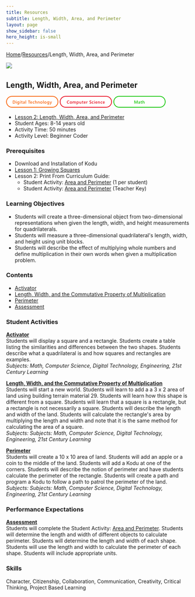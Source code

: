 ```yaml
---
title: Resources
subtitle: Length, Width, Area, and Perimeter
layout: page
show_sidebar: false
hero_height: is-small
---
```


[Home](..)/[Resources](.)/Length, Width, Area, and Perimeter

[![](https://www.kodugamelab.com/API/Thumbnail?world=SbwTS4YgKkaXS7LmKG67TQ==)](https://worlds.kodugamelab.com/world/SbwTS4YgKkaXS7LmKG67TQ==)

## Length, Width, Area, and Perimeter
![Digital Technology](dt.png) ![Computer Science](cs.png) ![Math](m.png)

* [Lesson 2: Length, Width, Area, and Perimeter](6_Kodu_Curriculum_Math_Module.pdf#page=19)
* Student Ages: 8-14 years old
* Activity Time: 50 minutes 
* Activity Level: Beginner Coder

### Prerequisites
* Download and Installation of Kodu
* [Lesson 1: Growing Squares](growing_squares)
* Lesson 2: Print From Curriculum Guide:  
  * Student Activity: [Area and Perimeter](6_Kodu_Curriculum_Math_Module.pdf#page=23) (1 per student)
  * Student Activity: [Area and Perimeter](6_Kodu_Curriculum_Math_Module.pdf#page=22) (Teacher Key) 

### Learning Objectives

* Students will create a three-dimensional object from two-dimensional representations when given the length, width, and height measurements for quadrilaterals.
* Students will measure a three-dimensional quadrilateral's length, width, and height using unit blocks.
* Students will describe the effect of multiplying whole numbers and define multiplication in their own words when given a multiplication problem.

### Contents
* [Activator](#activator)
* [Length, Width, and the Commutative Property of Multiplication](#length)
* [Perimeter](#perimeter)
* [Assessment](#assessment)

### Student Activities

<a name="activator"></a>
[**Activator**](6_Kodu_Curriculum_Math_Module.pdf#page=20)<br>
Students will display a square and a rectangle. Students create a table listing the similarities and differences between the two shapes. Students describe what a quadrilateral is and how squares and rectangles are examples.<br>
*Subjects: Math, Computer Science, Digital Technology, Engineering, 21st Century Learning*

<a name="length"></a>
[**Length, Width, and the Commutative Property of Multiplication**](6_Kodu_Curriculum_Math_Module.pdf#page=20)<br>
Students will start a new world. Students will learn to add a a 3 x 2 area of land using building terrain material 29. Students will learn how this shape is different from a square. Students will learn that a square is a rectangle, but a rectangle is not necessarily a square. Students will describe the length and width of the land. Students will calculate the rectangle's area by multiplying the length and width and note that it is the same method for calculating the area of a square.<br>
*Subjects: Subjects: Math, Computer Science, Digital Technology, Engineering, 21st Century Learning*

<a name="perimeter"></a>
[**Perimeter**](6_Kodu_Curriculum_Math_Module.pdf#page=20)<br>
Students will create a 10 x 10 area of land. Students will add an apple or a coin to the middle of the land. Students will add a Kodu at one of the corners. Students will describe the notion of perimeter and have students calculate the perimeter of the rectangle. Students will create a path and program a Kodu to follow a path to patrol the perimeter of the land.<br>
*Subjects: Subjects: Math, Computer Science, Digital Technology, Engineering, 21st Century Learning*

### Performance Expectations
[**Assessment**](6_Kodu_Curriculum_Math_Module.pdf#page=21)<br> 
Students will complete the Student Activity: [Area and Perimeter](6_Kodu_Curriculum_Math_Module.pdf#page=23). Students will determine the length and width of different objects to calculate perimeter. Students will determine the length and width of each shape. Students will use the length and width to calculate the perimeter of each shape. Students will include appropriate units.

### Skills
Character, 
Citizenship,
Collaboration,
Communication,
Creativity,
Critical Thinking,
Project Based Learning
